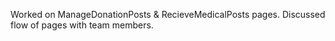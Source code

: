 Worked on ManageDonationPosts & RecieveMedicalPosts pages.
Discussed flow of pages with team members.
